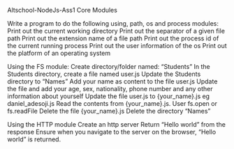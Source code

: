 Altschool-NodeJs-Ass1
Core Modules

Write a program to do the following using, path, os and process modules: Print out the current working directory Print out the separator of a given file path Print out the extension name of a file path Print out the process id of the current running process Print out the user information of the os Print out the platform of an operating system

Using the FS module: Create directory/folder named: “Students” In the Students directory, create a file named user.js Update the Students directory to “Names” Add your name as content to the file user.js Update the file and add your age, sex, nationality, phone number and any other information about yourself Update the file user.js to {your_name}.js eg daniel_adesoji.js Read the contents from {your_name}.js. User fs.open or fs.readFile Delete the file {your_name}.js Delete the directory “Names”

Using the HTTP module Create an http server Return “Hello world” from the response Ensure when you navigate to the server on the browser, “Hello world” is returned.
